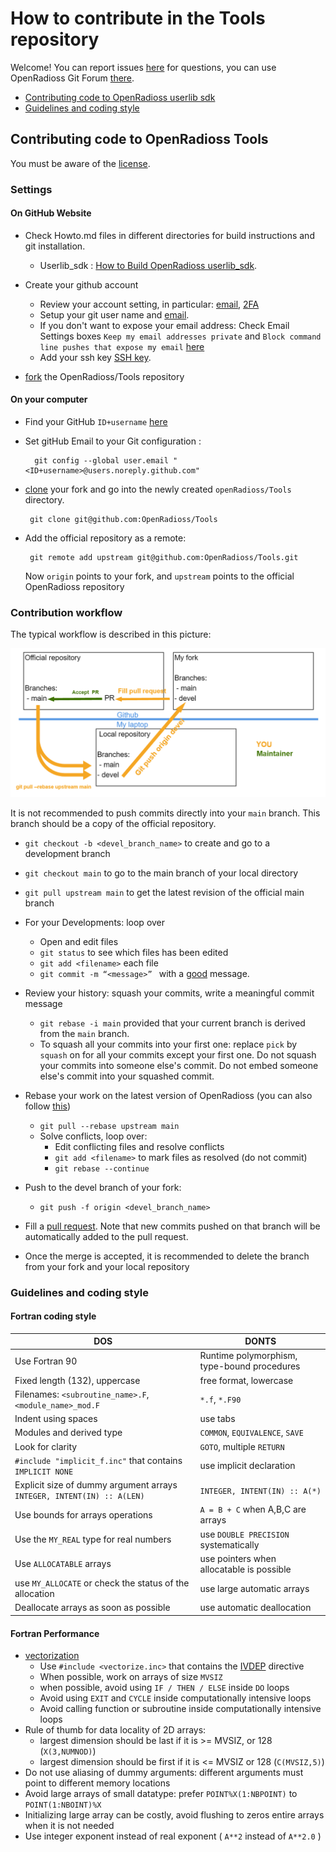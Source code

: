 # How to contribute in the Tools repository

Welcome! You can report issues [here](https://github.com/OpenRadioss/Tools/issues) for questions, you can use OpenRadioss Git Forum [there](https://github.com/OpenRadioss/OpenRadioss/discussions).

* [Contributing code to OpenRadioss userlib sdk](#contributing-code-to-openRadioss-userlib-sdk)
* [Guidelines and coding style](#Guidelines-and-coding-style)


## Contributing code to OpenRadioss Tools

You must be aware of the [license](./Copyright.md).

### Settings

#### On GitHub Website

* Check Howto.md files in different directories for build instructions and git installation.
    * Userlib_sdk : [How to Build OpenRadioss userlib_sdk](./userlib_sdk/Howto.md).
* Create your github account
    * Review your account setting, in particular: [email](https://docs.github.com/en/account-and-profile/setting-up-and-managing-your-github-user-account/managing-email-preferences/setting-your-commit-email-address), [2FA](https://docs.github.com/en/authentication/securing-your-account-with-two-factor-authentication-2fa/configuring-two-factor-authentication)
    * Setup your git user name and [email](https://docs.github.com/en/account-and-profile/setting-up-and-managing-your-github-user-account/managing-email-preferences/setting-your-commit-email-address). 
    *  If you don't want to expose your email address: 
      Check Email Settings boxes `Keep my email addresses private` and  `Block command line pushes that expose my email` [here](https://github.com/settings/emails)
    * Add your ssh key [SSH key](https://docs.github.com/en/authentication/connecting-to-github-with-ssh/generating-a-new-ssh-key-and-adding-it-to-the-ssh-agent). 

* [fork](https://docs.github.com/en/get-started/quickstart/fork-a-repo) the OpenRadioss/Tools repository        

#### On your computer

* Find your GitHub `ID+username` [here](https://github.com/settings/emails)
* Set gitHub Email to your Git configuration :

        git config --global user.email "<ID+username>@users.noreply.github.com"
    
* [clone](https://docs.github.com/en/repositories/creating-and-managing-repositories/cloning-a-repository) your fork and go into the newly created `openRadioss/Tools` directory. 

       git clone git@github.com:OpenRadioss/Tools
       
* Add the official repository as a remote: 

       git remote add upstream git@github.com:OpenRadioss/Tools.git

  Now `origin` points to your fork, and `upstream` points to the official OpenRadioss repository


### Contribution workflow 

The typical workflow is described in this picture:

![image](/doc/workflow.png)


It is not recommended to push commits directly into your `main` branch. This branch should be a copy of the official repository. 

* `git checkout -b <devel_branch_name>` to create and go to a development branch   
* `git checkout main` to go to the main branch of your local directory
* `git pull upstream main` to get the latest revision of the official main branch


* For your Developments: loop over

    * Open and edit files  
    * `git status` to see which files has been edited  
    * `git add <filename>` each file
    * `git commit -m “<message>” `  with a [good](https://openpbs.atlassian.net/wiki/spaces/DG/pages/6193155/How+To+Write+a+Good+Git+Commit+Message) message.

* Review your history: squash your commits, write a meaningful commit message  
    * `git rebase -i main` provided that your current branch is derived from the `main` branch. 
    *  To squash all your commits into your first one: replace `pick` by `squash` on for all your commits except your first one. Do not squash your commits into someone else's commit. Do not embed someone else's commit into your squashed commit. 

* Rebase your work on the latest version of OpenRadioss (you can also follow [this](https://openpbs.atlassian.net/wiki/spaces/DG/pages/1183744006/Rebasing+Your+Dev+Branch))
    * `git pull --rebase upstream main`  
    * Solve conflicts, loop over:  
       * Edit conflicting files and resolve conflicts 
       * `git add <filename>` to mark files as resolved (do not commit)
       * `git rebase --continue`  
* Push to the devel branch of your fork: 
    * `git push -f origin <devel_branch_name>` 
* Fill a [pull request](https://docs.github.com/en/pull-requests/collaborating-with-pull-requests/proposing-changes-to-your-work-with-pull-requests/creating-a-pull-request). Note that new commits pushed on that branch will be automatically added to the pull request. 
* Once the merge is accepted, it is recommended to delete the branch from your fork and your local repository  

### Guidelines and coding style

#### Fortran coding style

| DOS                   | DONTS                       |
|-----------------------|-----------------------------|
| Use Fortran 90  |  Runtime polymorphism, type-bound procedures|
| Fixed length (132), uppercase    |  free format, lowercase                           |
| Filenames: `<subroutine_name>.F`, `<module_name>_mod.F` |`*.f`, `*.F90`   |
| Indent using spaces | use tabs | 
| Modules and derived type   |`COMMON`, `EQUIVALENCE`, `SAVE`|
| Look for clarity                        |`GOTO`, multiple `RETURN` | 
| `#include "implicit_f.inc"` that contains `IMPLICIT NONE` | use implicit declaration |
| Explicit size of dummy argument arrays  `INTEGER, INTENT(IN) :: A(LEN)`  | `INTEGER, INTENT(IN) :: A(*)` |
| Use bounds for arrays operations | `A = B + C` when A,B,C are arrays     |
| Use the `MY_REAL` type for real numbers  | use `DOUBLE PRECISION` systematically |
| Use `ALLOCATABLE` arrays |use pointers when allocatable is possible |
| use `MY_ALLOCATE` or check the status of the allocation | use large automatic arrays |
| Deallocate arrays as soon as possible | use automatic deallocation |


#### Fortran Performance 

* [vectorization](https://en.wikipedia.org/wiki/Automatic_vectorization)
    * Use `#include <vectorize.inc>` that contains the [IVDEP](https://www.intel.com/content/www/us/en/develop/documentation/fortran-compiler-oneapi-dev-guide-and-reference/top/language-reference/a-to-z-reference/h-to-i/ivdep.html) directive
    * When possible, work on arrays of size `MVSIZ` 
    * when possible, avoid using `IF / THEN / ELSE` inside `DO` loops
    * Avoid using `EXIT` and `CYCLE` inside computationally intensive loops
    * Avoid calling function or subroutine inside computationally intensive loops 
* Rule of thumb for data locality of 2D arrays:
    * largest dimension should be last if it is >= MVSIZ, or 128 (`X(3,NUMNOD)`)
    * largest dimension should be first if it is <= MVSIZ or 128 (`C(MVSIZ,5)`)
* Do not use aliasing of dummy arguments: different arguments must point to different memory locations
* Avoid large arrays of small datatype: prefer `POINT%X(1:NBPOINT)` to `POINT(1:NBOINT)%X`
* Initializing large array can be costly, avoid flushing to zeros entire arrays when it is not needed
* Use integer exponent instead of real exponent ( `A**2` instead of `A**2.0` )
